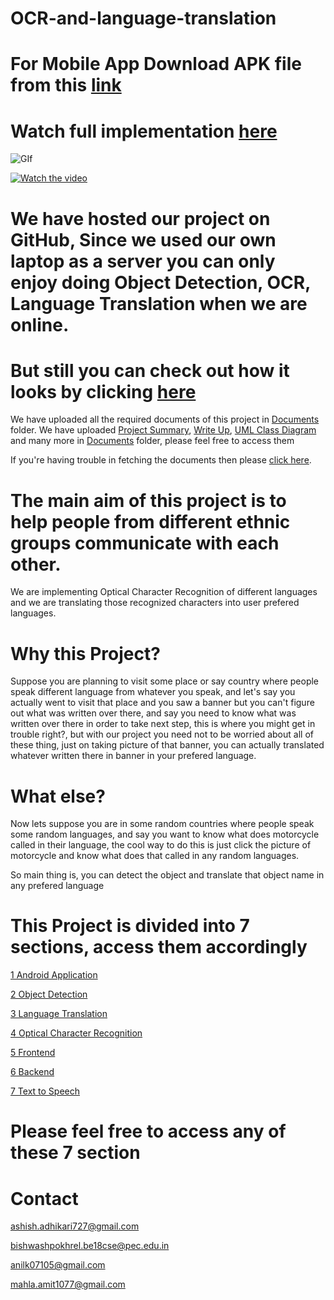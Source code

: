 # OCR-and-language-translation

# For Mobile App Download APK file from this [link](https://drive.google.com/drive/folders/1qvyiy0-t72qvkly3he0Jh3SYG1-AEIOc?usp=sharing)

# Watch full implementation [here](https://www.youtube.com/watch?v=xwLzUg2_SFk&ab_channel=TowardsAI)

![GIf](https://j.gifs.com/XL89nV.gif)

[![Watch the video](https://i.imgur.com/vKb2F1B.png)](https://www.youtube.com/watch?v=xwLzUg2_SFk&ab_channel=TowardsAI)

# We have hosted our project on GitHub, Since we used our own laptop as a server you can only enjoy doing Object Detection, OCR, Language Translation when we are online.
# But still you can check out how it looks by clicking [here](https://ashish807.github.io/OCR-and-language-translation/)

We have uploaded all the required documents of this project in [Documents](Documents/) folder. We have uploaded [Project Summary](Documents/Project_Summary.pdf), [Write Up](Documents/WriteUp.pdf), [UML Class Diagram](Documents/Class_diagram.pdf) and many more in [Documents](Documents/) folder, please feel free to access them

If you're having trouble in fetching the documents then please [click here](https://drive.google.com/drive/folders/1tKk6jZ-K9PmyAHa8lj9Tq65ICirgrGAY?usp=sharing).

# The main aim of this project is to help people from different ethnic groups communicate with each other.

We are implementing Optical Character Recognition of different languages and we are translating those recognized characters into user prefered languages.

# Why this Project?

Suppose you are planning to visit some place or say country where people speak different language from whatever you speak, and let's say you actually went to visit that place and you saw a banner but you can't figure out what was written over there, and say you need to know what was written over there in order to take next step, this is where you might get in trouble right?, but with our project you need not to be worried about all of these thing, just on taking picture of that banner, you can actually translated whatever written there in banner in your prefered language.

# What else?

Now lets suppose you are in some random countries where people speak some random languages, and say you want to know what does motorcycle called in their language, the cool way to do this is just click the picture of motorcycle and know what does that called in any random languages.

So main thing is, you can detect the object and translate that object name in any prefered language

# This Project is divided into 7 sections, access them accordingly 

[1 Android Application](https://github.com/ashish807/OCR-and-language-translation/tree/master/App%20Development/ocrLanProject)

[2 Object Detection](https://github.com/ashish807/OCR-and-language-translation/tree/master/Object%20Detetion)

[3 Language Translation](https://github.com/ashish807/OCR-and-language-translation/tree/master/Language%20Translation)

[4 Optical Character Recognition](https://github.com/ashish807/OCR-and-language-translation/tree/master/OCR)

[5 Frontend](https://github.com/ashish807/OCR-and-language-translation/tree/master/Frontend)

[6 Backend](https://github.com/ashish807/OCR-and-language-translation/tree/master/Backend)

[7 Text to Speech](https://github.com/ashish807/OCR-and-language-translation/tree/master/Text_to_audio)

# Please feel free to access any of these 7 section

# Contact
ashish.adhikari727@gmail.com

bishwashpokhrel.be18cse@pec.edu.in

anilk07105@gmail.com

mahla.amit1077@gmail.com

